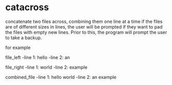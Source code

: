 # catacross
concatenate two files across, combining them one line at a time
if the files are of different sizes in lines, the user will be prompted if they want to pad the files with empty new lines.
Prior to this, the program will prompt the user to take a backup.

for example

file_left
-line 1: hello
-line 2: an

file_right
-line 1: world
-line 2: example

combined_file
-line 1: hello world
-line 2: an example
